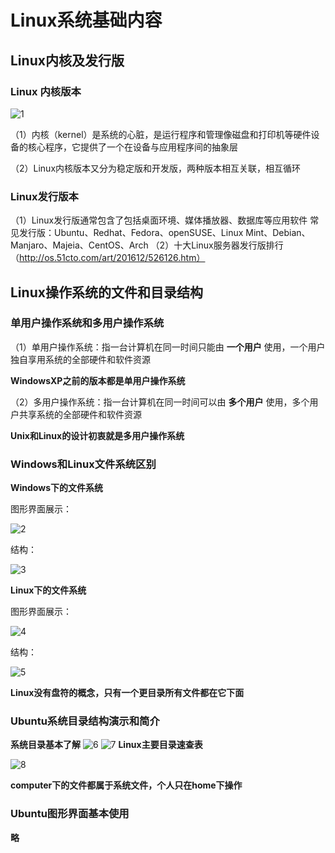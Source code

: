 # Linux系统基础内容

## Linux内核及发行版
### Linux 内核版本

![1](1.png)

（1）内核（kernel）是系统的心脏，是运行程序和管理像磁盘和打印机等硬件设备的核心程序，它提供了一个在设备与应用程序间的抽象层

（2）Linux内核版本又分为稳定版和开发版，两种版本相互关联，相互循环

### Linux发行版本

（1）Linux发行版通常包含了包括桌面环境、媒体播放器、数据库等应用软件
常见发行版：Ubuntu、Redhat、Fedora、openSUSE、Linux Mint、Debian、Manjaro、Majeia、CentOS、Arch
（2）十大Linux服务器发行版排行（http://os.51cto.com/art/201612/526126.htm）

## Linux操作系统的文件和目录结构

### 单用户操作系统和多用户操作系统
（1）单用户操作系统：指一台计算机在同一时间只能由
**一个用户** 使用，一个用户独自享用系统的全部硬件和软件资源

**WindowsXP之前的版本都是单用户操作系统**

（2）多用户操作系统：指一台计算机在同一时间可以由
**多个用户** 使用，多个用户共享系统的全部硬件和软件资源

**Unix和Linux的设计初衷就是多用户操作系统**

### Windows和Linux文件系统区别

**Windows下的文件系统**

图形界面展示：

![2](2.png)

结构：

![3](3.png)

**Linux下的文件系统**

图形界面展示：

![4](4.png)

结构：

![5](5.png)

**Linux没有盘符的概念，只有一个更目录所有文件都在它下面**

### Ubuntu系统目录结构演示和简介

**系统目录基本了解**
![6](6.png)
![7](7.png)
**Linux主要目录速查表**

![8](8.png)

**computer下的文件都属于系统文件，个人只在home下操作**

### Ubuntu图形界面基本使用

**略**
